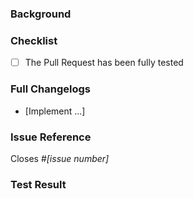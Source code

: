 <!-- NOTE: Please read the CONTRIBUTING.md guidelines before submitting your patch, and ensure you followed them all: https://github.com/vertexbox/compliance-bot/blob/master/CONTRIBUTING.md -->

### Background

<!--- Why is this change required? What problem does it solve? -->

### Checklist

- [ ] The Pull Request has been fully tested

### Full Changelogs

- [Implement ...]

### Issue Reference

<!--- If it fixes an open issue, please link to the issue here. -->

Closes #_[issue number]_

### Test Result

<!--- Attach test result here. -->
